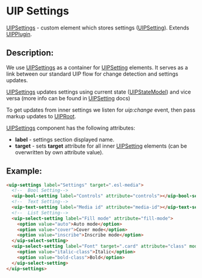 # UIP Settings

[UIPSettings](README.md) - custom element which stores settings ([UIPSetting](setting/README.md)).
Extends [UIPPlugin](../core/README.md#uip-plugin).

## Description:

We use [UIPSettings](README.md) as a container for [UIPSetting](setting/README.md) elements. It serves as a link between
our standard UIP flow for change detection and settings updates.

[UIPSettings](README.md) updates settings using current state ([UIPStateModel](../core/README.md#uip-state-model))
and vice versa (more info can be found in [UIPSetting](setting/README.md) docs)


To get updates from inner settings we listen for *uip:change* event, then pass markup updates to [UIPRoot](../core/README.md#uip-root).

[UIPSettings](README.md) component has the following attributes:
- **label** - settings section displayed name.
- **target** - sets **target** attribute for all inner [UIPSetting](setting/README.md) elements (can be overwritten
  by own attribute value).
  
## Example:

```html
<uip-settings label="Settings" target=".esl-media">
  <!--  Bool Setting-->
  <uip-bool-setting label="Controls" attribute="controls"></uip-bool-setting>
  <!--  Text Setting-->
  <uip-text-setting label="Media id" attribute="media-id"></uip-text-setting>
  <!--  List Setting-->
  <uip-select-setting label="Fill mode" attribute="fill-mode">
    <option value="auto">Auto mode</option>
    <option value="cover">Cover mode</option>
    <option value="inscribe">Inscribe mode</option>
  </uip-select-setting>
  <uip-select-setting label="Font" target=".card" attribute="class" mode="append">
    <option value="italic-class">Italic</option>
    <option value="bold-class">Bold</option>
  </uip-select-setting>
</uip-settings>
```
